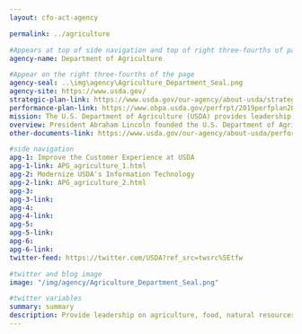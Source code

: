 ```yaml
---
layout: cfo-act-agency

permalink: ../agriculture

#Appears at top of side navigation and top of right three-fourths of page
agency-name: Department of Agriculture

#Appear on the right three-fourths of the page
agency-seal: ..\img\agency\Agriculture_Department_Seal.png
agency-site: https://www.usda.gov/
strategic-plan-link: https://www.usda.gov/our-agency/about-usda/strategic-goals
performance-plan-link: https://www.obpa.usda.gov/perfrpt/2019perfplan2017rpt.pdf
mission: The U.S. Department of Agriculture (USDA) provides leadership on agriculture, food, natural resources, rural infrastructure, nutrition, and related issues through fact-based, data-driven, and customer-focused decisions.
overview: President Abraham Lincoln founded the U.S. Department of Agriculture (USDA) in 1862 with the goal of providing effective leadership to the Nation on food, agriculture, natural resources, and related issues. Since 1862, the dedicated public servants at USDA help millions of Americans every day. More information about the Department, our history, and our leaders can be found [here](https://www.usda.gov).
other-documents-link: https://www.usda.gov/our-agency/about-usda/performance

#side navigation
apg-1: Improve the Customer Experience at USDA
apg-1-link: APG_agriculture_1.html
apg-2: Modernize USDA's Information Technology
apg-2-link: APG_agriculture_2.html
apg-3:
apg-3-link:
apg-4:
apg-4-link:
apg-5:
apg-5-link:
apg-6:
apg-6-link:
twitter-feed: https://twitter.com/USDA?ref_src=twsrc%5Etfw

#twitter and blog image
image: "/img/agency/Agriculture_Department_Seal.png"

#twitter variables
summary: summary
description: Provide leadership on agriculture, food, natural resources, rural infrastructure, nutrition, and related issues.
---
```


